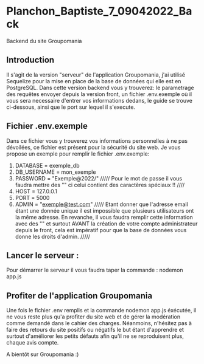 # Planchon_Baptiste_7_09042022_Back

Backend du site Groupomania

## Introduction

Il s'agit de la version "serveur" de l'application Groupomania, j'ai utilisé Sequelize pour la mise en place de la base de données qui elle est en PostgreSQL. Dans cette version backend vous y trouverez: le parametrage des requêtes envoyer depuis la version front, un fichier .env.exemple où il vous sera necessaire d'entrer vos informations dedans, le guide se trouve ci-dessous, ainsi que le port sur lequel il s'execute.

## Fichier .env.exemple

Dans ce fichier vous y trouverez vos informations personnelles à ne pas dévoilées, ce fichier est présent pour la sécurité du site web. Je vous propose un exemple pour remplir le fichier .env.exemple:

1. DATABASE = exemple_db
2. DB_USERNAME = mon_exemple
3. PASSWORD = "Exemple@2022/" ///// Pour le mot de passe il vous faudra mettre des "" ci celui contient des caractères spéciaux !! ////
4. HOST = 127.0.0.1
5. PORT = 5000
6. ADMIN = "exemple@test.com" ///// Etant donner que l'adresse email étant une donnée unique il est impossible que plusieurs utilisateurs ont la même adresse. En revanche, il vous faudra remplir cette information avec des "" et surtout AVANT la création de votre compte administrateur depuis le front, cela est impératif pour que la base de données vous donne les droits d'admin. /////

## Lancer le serveur :

Pour démarrer le serveur il vous faudra taper la commande : nodemon app.js

## Profiter de l'application Groupomania

Une fois le fichier .env remplis et la commande nodemon app.js éxécutée, il ne vous reste plus qu'a profiter du site web et de gérer la modération comme demandé dans le cahier des charges. Néanmoins, n'hésitez pas à faire des retours du site positifs ou négatifs le but étant d'apprendre et surtout d'améliorer les petits défauts afin qu'il ne se reproduisent plus, chaque avis compte.

A bientôt sur Groupomania :)
